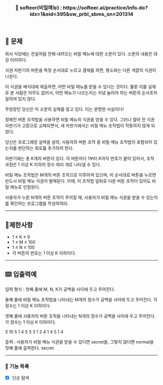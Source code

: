 <h3 align="center"> 
    📢 softeer(비밀메뉴) : https://softeer.ai/practice/info.do?idx=1&eid=395&sw_prbl_sbms_sn=201314
</h3>

<br>

## 🚀 문제
회사 식당에는 전설처럼 전해 내려오는 비밀 메뉴에 대한 소문이 있다. 소문의 내용은 대강 이러하다.

식권 자판기의 버튼을 특정 순서대로 누르고 결제를 하면, 평소와는 다른 색깔의 식권이 나온다.

이 식권을 배식대에 제출하면, 어떤 비밀 메뉴를 받을 수 있다는 것이다. 물론 이를 실제로 본 사람은 아무도 없어서, 어떤 메뉴가 나오는지는 커녕 눌러야 하는 버튼의 순서조차 알려져 있지 않다.

주방장인 당신은 이 소문의 실체를 알고 있다. 이는 분명한 사실이다!

정해진 버튼 조작법을 사용하면 비밀 메뉴의 식권을 얻을 수 있다. 그러나 얼마 전 식권 자판기가 고장으로 교체되면서, 새 자판기에서는 비밀 메뉴 조작법이 작동하지 않게 되었다.

당신은 프로그래밍 실력을 살려, 사용자의 버튼 조작 중 비밀 메뉴 조작법이 포함되어 있는지를 판단하는 회로를 추가하려 한다.

자판기에는 총 K개의 버튼이 있다. 각 버튼마다 1부터 K까지 번호가 붙어 있어서, 조작 과정은 1 이상 K 이하의 정수 여러 개로 나타낼 수 있다.

비밀 메뉴 조작법은 M개의 버튼 조작으로 이루어져 있으며, 이 순서대로 버튼을 누르면 반드시 비밀 메뉴 식권이 발매된다. 이때, 이 조작법 앞뒤로 다른 버튼 조작이 있어도 비밀 메뉴로 인정된다.

사용자가 누른 N개의 버튼 조작이 주어질 때, 사용자가 비밀 메뉴 식권을 받을 수 있는지를 확인하는 프로그램을 작성하여라.

---
## 🚦제한사항
- 1 ≤ K ≤ 9
- 1 ≤ M ≤ 100
- 1 ≤ N ≤ 100
- 각 버튼의 번호는 1 이상 K 이하이다.

---

## ⌨️ 입출력예
입력 형식 : 첫째 줄에 M, N, K가 공백을 사이에 두고 주어진다.

둘째 줄에 비밀 메뉴 조작법을 나타내는 M개의 정수가 공백을 사이에 두고 주어진다. 각 정수는 1 이상 K 이하이다.

셋째 줄에 사용자의 버튼 조작을 나타내는 N개의 정수가 공백을 사이에 두고 주어진다. 각 정수는 1 이상 K 이하이다.

3 10 5 
1 4 5 
3 3 1 2 4 1 4 5 1 4

출력 : 사용자가 비밀 메뉴 식권을 받을 수 있다면 secret을, 그렇지 않다면 normal을 첫째 줄에 출력한다.
secret

---

### 📜 기능 목록
- [x] 단순 탐색
